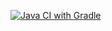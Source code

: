 [![Java CI with Gradle](https://github.com/volkovamila/testapi/actions/workflows/gradle.yml/badge.svg)](https://github.com/volkovamila/testapi/actions/workflows/gradle.yml)